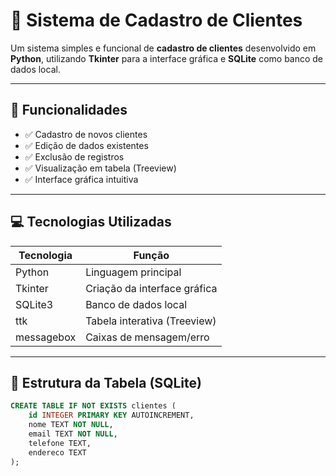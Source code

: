 # 🧾 Sistema de Cadastro de Clientes

Um sistema simples e funcional de **cadastro de clientes** desenvolvido em **Python**, utilizando **Tkinter** para a interface gráfica e **SQLite** como banco de dados local.

---

## 📌 Funcionalidades

- ✅ Cadastro de novos clientes
- ✅ Edição de dados existentes
- ✅ Exclusão de registros
- ✅ Visualização em tabela (Treeview)
- ✅ Interface gráfica intuitiva

---

## 💻 Tecnologias Utilizadas

| Tecnologia | Função |
|------------|--------|
| Python     | Linguagem principal |
| Tkinter    | Criação da interface gráfica |
| SQLite3    | Banco de dados local |
| ttk        | Tabela interativa (Treeview) |
| messagebox | Caixas de mensagem/erro |

---

## 🧠 Estrutura da Tabela (SQLite)

```sql
CREATE TABLE IF NOT EXISTS clientes (
    id INTEGER PRIMARY KEY AUTOINCREMENT,
    nome TEXT NOT NULL,
    email TEXT NOT NULL,
    telefone TEXT,
    endereco TEXT
);
